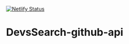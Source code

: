 [![Netlify Status](https://api.netlify.com/api/v1/badges/53232a7b-2656-4d95-bad1-545458fc91e8/deploy-status)](https://app.netlify.com/sites/devs-search/deploys)
# DevsSearch-github-api
